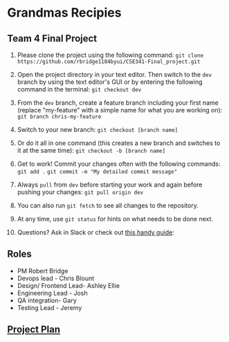 # Grandmas Recipies
## Team 4 Final Project

1. Please clone the project using the following command: 
`git clone https://github.com/rbridge1104byui/CSE341-Final_project.git`

1. Open the project directory in your text editor. Then switch to the `dev` branch by using the text editor's GUI or by entering the following command in the terminal: `git checkout dev`

1. From the `dev` branch, create a feature branch including your first name (replace "my-feature" with a simple name for what you are working on): `git branch chris-my-feature`

1. Switch to your new branch: `git checkout [branch name]`

1. Or do it all in one command (this creates a new branch and switches to it at the same time): `git checkout -b [branch name]`

1. Get to work! Commit your changes often with the following commands:
`git add .`
`git commit -m "My detailed commit message"`

1. Always `pull` from `dev` before starting your work and again before pushing your changes: `git pull origin dev`

1. You can also run `git fetch` to see all changes to the repository.

1. At any time, use `git status` for hints on what needs to be done next.

1. Questions? Ask in Slack or check out [this handy guide](https://github.com/joshnh/Git-Commands): 

## Roles
- PM   Robert Bridge
- Devops lead - Chris Blount
- Design/ Frontend Lead- Ashley Ellie
- Engineering Lead - Josh
- QA integration- Gary
- Testing Lead - Jeremy

## [Project Plan](https://github.com/rbridge1104byui/CSE341-Final_project/blob/main/Project%20Plan.pdf)


